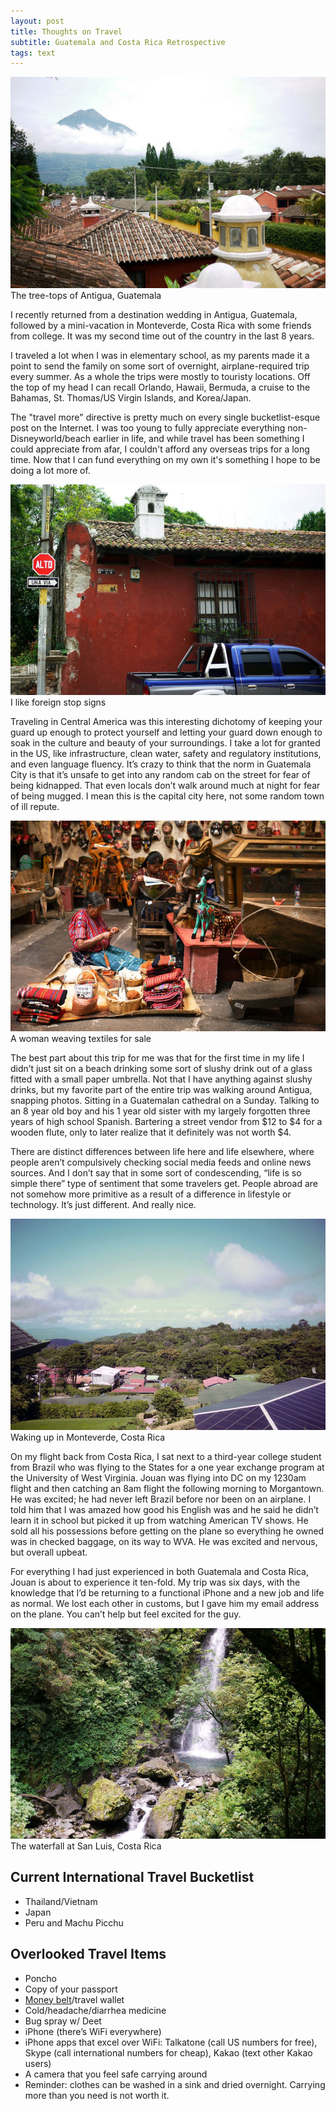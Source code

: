```yaml
---
layout: post
title: Thoughts on Travel
subtitle: Guatemala and Costa Rica Retrospective
tags: text
---
```


<img src="/assets/img/2012-07-02_Guatemala1.jpg" title="The tree-tops of Antigua, Guatemala"/>
<div class="caption">The tree-tops of Antigua, Guatemala</div>

I recently returned from a destination wedding in Antigua, Guatemala, followed by a mini-vacation in Monteverde, Costa Rica with some friends from college.  It was my second time out of the country in the last 8 years.

I traveled a lot when I was in elementary school, as my parents made it a point to send the family on some sort of overnight, airplane-required trip every summer.  As a whole the trips were mostly to touristy locations.  Off the top of my head I can recall Orlando, Hawaii, Bermuda, a cruise to the Bahamas, St. Thomas/US Virgin Islands, and Korea/Japan. 

The "travel more" directive is pretty much on every single bucketlist-esque post on the Internet.  I was too young to fully appreciate everything non-Disneyworld/beach earlier in life, and while travel has been something I could appreciate from afar, I couldn't afford any overseas trips for a long time.  Now that I can fund everything on my own it's something I hope to be doing a lot more of.

<img src="/assets/img/2012-07-02_Guatemala2.jpg" title="I like foreign stop signs"/>
<div class="caption">I like foreign stop signs</div>

Traveling in Central America was this interesting dichotomy of keeping your guard up enough to protect yourself and letting your guard down enough to soak in the culture and beauty of your surroundings.  I take a lot for granted in the US, like infrastructure, clean water, safety and regulatory institutions, and even language fluency.  It’s crazy to think that the norm in Guatemala City is that it’s unsafe to get into any random cab on the street for fear of being kidnapped.  That even locals don’t walk around much at night for fear of being mugged.  I mean this is the capital city here, not some random town of ill repute.

<img src="/assets/img/2012-07-02_Guatemala3.jpg" title="A woman weaving textiles for sale"/>
<div class="caption">A woman weaving textiles for sale</div>

The best part about this trip for me was that for the first time in my life I didn’t just sit on a beach drinking some sort of slushy drink out of a glass fitted with a small paper umbrella.  Not that I have anything against slushy drinks, but my favorite part of the entire trip was walking around Antigua, snapping photos.  Sitting in a Guatemalan cathedral on a Sunday.  Talking to an 8 year old boy and his 1 year old sister with my largely forgotten three years of high school Spanish.  Bartering a street vendor from $12 to $4 for a wooden flute, only to later realize that it definitely was not worth $4. 

There are distinct differences between life here and life elsewhere, where people aren’t compulsively checking social media feeds and online news sources.  And I don’t say that in some sort of condescending, “life is so simple there” type of sentiment that some travelers get.  People abroad are not somehow more primitive as a result of a difference in lifestyle or technology.  It’s just different.  And really nice.

<img src="/assets/img/2012-07-02_CostaRica1.jpg" title="Waking up in Monteverde, Costa Rica"/>
<div class="caption">Waking up in Monteverde, Costa Rica</div>

On my flight back from Costa Rica, I sat next to a third-year college student from Brazil who was flying to the States for a one year exchange program at the University of West Virginia.  Jouan was flying into DC on my 1230am flight and then catching an 8am flight the following morning to Morgantown.  He was excited; he had never left Brazil before nor been on an airplane.  I told him that I was amazed how good his English was and he said he didn’t learn it in school but picked it up from watching American TV shows.  He sold all his possessions before getting on the plane so everything he owned was in checked baggage, on its way to WVA.  He was excited and nervous, but overall upbeat.

For everything I had just experienced in both Guatemala and Costa Rica, Jouan is about to experience it ten-fold.  My trip was six days, with the knowledge that I’d be returning to a functional iPhone and a new job and life as normal.  We lost each other in customs, but I gave him my email address on the plane.  You can’t help but feel excited for the guy.

<img src="/assets/img/2012-07-02_CostaRica2.jpg" title="The waterfall at San Luis, Costa Rica"/>
<div class="caption">The waterfall at San Luis, Costa Rica</div>

<h2>Current International Travel Bucketlist</h2>
<ul>
    <li>Thailand/Vietnam</li>
    <li>Japan</li>
    <li> Peru and Machu Picchu</li>
</ul>

<h2>Overlooked Travel Items</h2>
<ul>
    <li>Poncho</li>
    <li>Copy of your passport</li>
    <li><a href="http://goo.gl/nInin" title="Money belt" target="_blank">Money belt</a>/travel wallet </li>
    <li>Cold/headache/diarrhea medicine</li>
    <li>Bug spray w/ Deet</li>
    <li>iPhone (there’s WiFi everywhere)</li>
    <li>iPhone apps that excel over WiFi: Talkatone (call US numbers for free), Skype (call international numbers for cheap), Kakao (text other Kakao users)</li>
    <li>A camera that you feel safe carrying around</li>
    <li>Reminder: clothes can be washed in a sink and dried overnight. Carrying more than you need is not worth it.</li>
</ul>